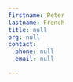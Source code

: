 ```yaml
---
firstname: Peter
lastname: French
title: null
org: null
contact:
  phone: null
  email: null

---
```


